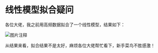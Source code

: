 # 线性模型拟合疑问

各位大佬，我之前用高频数据拟合了一个线性模型，结果如下：

![图片注释](http://storage-uqer.datayes.com/57d04569228e5b0498fb864f/0ad3595e-9238-11e9-99dc-0242ac140002)

从结果来看，拟合结果不是太好，麻烦各位大佬帮忙看下，新手菜鸟不胜感激！